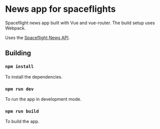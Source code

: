 # News app for spaceflights
Spaceflight news app built with Vue and vue-router.
The build setup uses Webpack.

Uses the [Spaceflight News API](https://www.spaceflightnewsapi.net/).
## Building

### `npm install`
To install the dependencies.

### `npm run dev`
To run the app in development mode.

### `npm run build`
To build the app.
